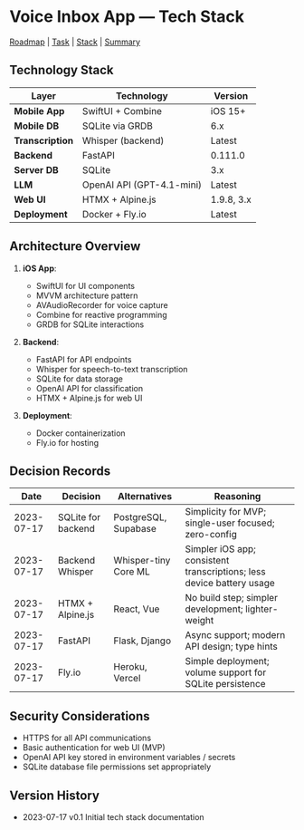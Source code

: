 # Voice Inbox App — Tech Stack

[Roadmap](projectRoadmap.md) | [Task](currentTask.md) | [Stack](techStack.md) | [Summary](codebaseSummary.md)

## Technology Stack

| Layer | Technology | Version |
|-------|------------|---------|
| **Mobile App** | SwiftUI + Combine | iOS 15+ |
| **Mobile DB** | SQLite via GRDB | 6.x |
| **Transcription** | Whisper (backend) | Latest |
| **Backend** | FastAPI | 0.111.0 |
| **Server DB** | SQLite | 3.x |
| **LLM** | OpenAI API (GPT-4.1-mini) | Latest |
| **Web UI** | HTMX + Alpine.js | 1.9.8, 3.x |
| **Deployment** | Docker + Fly.io | Latest |

## Architecture Overview

1. **iOS App**: 
   - SwiftUI for UI components
   - MVVM architecture pattern
   - AVAudioRecorder for voice capture
   - Combine for reactive programming
   - GRDB for SQLite interactions

2. **Backend**:
   - FastAPI for API endpoints
   - Whisper for speech-to-text transcription
   - SQLite for data storage
   - OpenAI API for classification
   - HTMX + Alpine.js for web UI

3. **Deployment**:
   - Docker containerization
   - Fly.io for hosting

## Decision Records

| Date | Decision | Alternatives | Reasoning |
|------|----------|--------------|-----------|
| 2023-07-17 | SQLite for backend | PostgreSQL, Supabase | Simplicity for MVP; single-user focused; zero-config |
| 2023-07-17 | Backend Whisper | Whisper-tiny Core ML | Simpler iOS app; consistent transcriptions; less device battery usage |
| 2023-07-17 | HTMX + Alpine.js | React, Vue | No build step; simpler development; lighter-weight |
| 2023-07-17 | FastAPI | Flask, Django | Async support; modern API design; type hints |
| 2023-07-17 | Fly.io | Heroku, Vercel | Simple deployment; volume support for SQLite persistence |

## Security Considerations

- HTTPS for all API communications
- Basic authentication for web UI (MVP)
- OpenAI API key stored in environment variables / secrets
- SQLite database file permissions set appropriately

## Version History
- 2023-07-17  v0.1  Initial tech stack documentation 